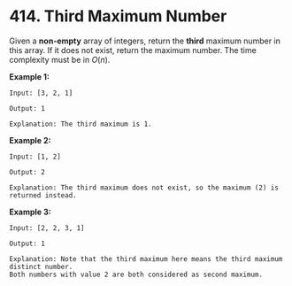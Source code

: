 # 414. Third Maximum Number

Given a **non-empty** array of integers, return the **third** maximum number in this array. If it does not exist, return the maximum number. The time complexity must be in $O(n)$.

**Example 1:**

```()
Input: [3, 2, 1]

Output: 1

Explanation: The third maximum is 1.
```

**Example 2:**

```()
Input: [1, 2]

Output: 2

Explanation: The third maximum does not exist, so the maximum (2) is returned instead.
```

**Example 3:**

```()
Input: [2, 2, 3, 1]

Output: 1

Explanation: Note that the third maximum here means the third maximum distinct number.
Both numbers with value 2 are both considered as second maximum.
```
